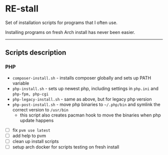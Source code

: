 # RE-stall

Set of installation scripts for programs that I often use.

Installing programs on fresh Arch install has never been easier.

---

## Scripts description

### PHP

- `composer-install.sh` - installs composer globally and sets up PATH variable
- `php-install.sh` - sets up newest php, including settings in `php.ini` and `php-fpm, php-cgi`
- `php-legacy-install.sh` - same as above, but for legacy php version
- `php-post-install.sh` - move php binaries to `~/.php/bin` and symlink the correct version to `/usr/bin`
    - this script also creates pacman hook to move the binaries when php update happens


- [ ] fix `pvm use latest`
- [ ] add help to pvm
- [ ] clean up install scripts
- [ ] setup arch docker for scripts testing on fresh install